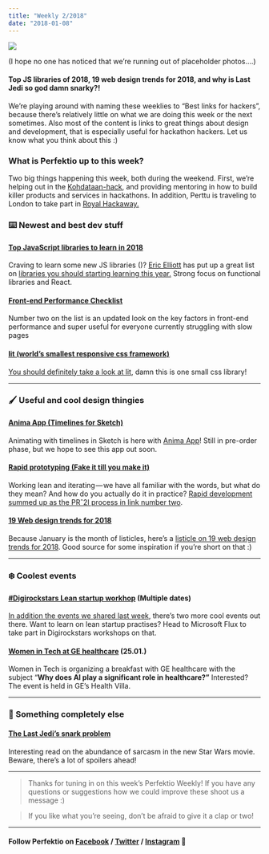 ```yaml
---
title: "Weekly 2/2018"
date: "2018-01-08"
---
```


![](http://www.xn--lhteenlahti-l8a.fi/wp-content/uploads/2018/09/fa04b-1hbmjnpahk4dpmnuw17jtkg.png)

(I hope no one has noticed that we’re running out of placeholder photos….)

#### Top JS libraries of 2018, 19 web design trends for 2018, and why is Last Jedi so god damn snarky?!

We’re playing around with naming these weeklies to “Best links for hackers”, because there’s relatively little on what we are doing this week or the next sometimes. Also most of the content is links to great things about design and development, that is especially useful for hackathon hackers. Let us know what you think about this :)

### What is Perfektio up to this week?

Two big things happening this week, both during the weekend. First, we’re helping out in the [Kohdataan-hack](http://kohdataan.fi/hackathon/), and providing mentoring in how to build killer products and services in hackathons. In addition, Perttu is traveling to London to take part in [Royal Hackaway.](https://royalhackaway.xyz/)

### ⌨️ Newest and best dev stuff

#### [Top JavaScript libraries to learn in 2018](https://medium.com/javascript-scene/top-javascript-libraries-tech-to-learn-in-2018-c38028e028e6)

Craving to learn some new JS libraries ()? [Eric Elliott](https://medium.com/u/c359511de780) has put up a great list on [libraries you should starting learning this year.](https://medium.com/javascript-scene/top-javascript-libraries-tech-to-learn-in-2018-c38028e028e6) Strong focus on functional libraries and React.

#### [Front-end Performance Checklist](https://www.smashingmagazine.com/2018/01/front-end-performance-checklist-2018-pdf-pages/)

Number two on the list is an updated look on the key factors in front-end performance and super useful for everyone currently struggling with slow pages

#### [lit (world’s smallest responsive css framework)](https://ajusa.github.io/lit/)

[You should definitely take a look at lit](https://ajusa.github.io/lit/), damn this is one small css library!

* * *

### 🖌 Useful and cool design thingies

#### [Anima App (Timelines for Sketch)](https://medium.com/sketch-app-sources/introducing-timeline-for-sketch-fb2e1ccc6870)

Animating with timelines in Sketch is here with [Anima App](https://medium.com/u/a4dc7eadf5d5)! Still in pre-order phase, but we hope to see this app out soon.

#### [Rapid prototyping (Fake it till you make it)](https://www.interaction-design.org/literature/article/rapid-prototyping-faking-it-until-you-make-it-in-a-ux-driven-world)

Working lean and iterating — we have all familiar with the words, but what do they mean? And how do you actually do it in practice? [Rapid development summed up as the PRˆ2I process in link number two](https://www.interaction-design.org/literature/article/rapid-prototyping-faking-it-until-you-make-it-in-a-ux-driven-world).

#### [19 Web design trends for 2018](https://webflow.com/blog/19-web-design-trends-for-2018)

Because January is the month of listicles, here’s a [listicle on 19 web design trends for 2018](https://webflow.com/blog/19-web-design-trends-for-2018). Good source for some inspiration if you’re short on that :)

* * *

### ❄️ Coolest events

#### [#Digirockstars Lean startup workhop](https://www.eventbrite.com/o/digirockstars-10957562751?aff=digirockstars.com) (Multiple dates)

[In addition the events we shared last week](https://medium.com/perfektio/perfektio-weekly-1-2018-f2a90d4d8dd8), there’s two more cool events out there. Want to learn on lean startup practises? Head to Microsoft Flux to take part in Digirockstars workshops on that.

#### [Women in Tech at GE healthcare](http://app.bwz.se/gehealthcare/b/v?event=413&ucrc=39AC2979) (25.01.)

Women in Tech is organizing a breakfast with GE healthcare with the subject “**Why does AI play a significant role in healthcare?”** Interested? The event is held in GE’s Health Villa.

* * *

### 👻 Something completely else

#### [**The Last Jedi’s snark problem**](https://medium.com/@harrisonblackman/the-last-jedis-snark-problem-eb73bdc8ecf5)

Interesting read on the abundance of sarcasm in the new Star Wars movie. Beware, there’s a lot of spoilers ahead!

* * *

> Thanks for tuning in on this week’s Perfektio Weekly! If you have any questions or suggestions how we could improve these shoot us a message :)

> If you like what you’re seeing, don’t be afraid to give it a clap or two!

* * *

#### Follow Perfektio on [Facebook](https://www.facebook.com/PerfektioOy/) / [Twitter](https://twitter.com/perfektio) / [Instagram](https://www.instagram.com/weareperfektio/) 🤖
